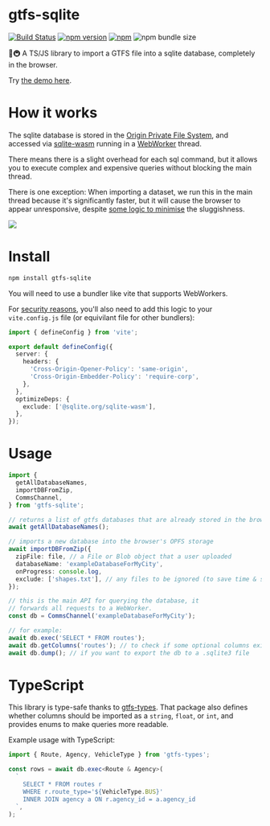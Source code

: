 # gtfs-sqlite

[![Build Status](https://github.com/k-yle/gtfs-sqlite/workflows/Build%20and%20Test/badge.svg)](https://github.com/k-yle/gtfs-sqlite/actions)
[![npm version](https://badge.fury.io/js/gtfs-sqlite.svg)](https://badge.fury.io/js/gtfs-sqlite)
[![npm](https://img.shields.io/npm/dt/gtfs-sqlite.svg)](https://www.npmjs.com/package/gtfs-sqlite)
![npm bundle size](https://img.shields.io/bundlephobia/minzip/gtfs-sqlite)

🚌🚇 A TS/JS library to import a GTFS file into a sqlite database, completely in the browser.

Try [the demo here](https://kyle.kiwi/gtfs-sqlite).

# How it works

The sqlite database is stored in the [Origin Private File System](https://developer.mozilla.org/en-US/docs/Web/API/File_System_API/Origin_private_file_system), and accessed via [sqlite-wasm](https://github.com/sqlite/sqlite-wasm) running in a [WebWorker](https://developer.mozilla.org/en-US/docs/Web/API/Web_Workers_API) thread.

There means there is a slight overhead for each sql command, but it allows you to execute complex and expensive queries without blocking the main thread.

There is one exception: When importing a dataset, we run this in the main thread because it's significantly faster, but it will cause the browser to appear unresponsive, despite [some logic to minimise](https://developer.mozilla.org/en-US/docs/Web/API/Scheduler/yield) the sluggishness.

![](https://github.com/user-attachments/assets/bdf49655-66cd-4ddb-a87b-320b83d36acc)

<!--
github can't natively render this some mermaid diagrams 🥲
source code:

```mermaid
zenuml
    title gtfs-sqlite
    @Actor User
    MainThread #fee
    @Database <<DB>> InMemory #aee
    @Database <<DB>> OPFS #aee
    WebWorker #fee

    @Starter(User)
    // Case 1
    MainThread.importDatabase(zipFile) {
        csvFiles = WebWorker.unzip(zipFile);
        json = csvToJson(csvFiles);
        // this blocks the main thread, but it's
        // still more efficient than sending 10
        // million rows to a worker thread because
        // `window.postMessage` has a noticeable
        // overhead.
        sqliteDump = InMemory.import(json);

        OPFS.sendBuffer(sqliteDump)
    }

    // Case 2
    result = MainThread.queryDatabase(query) {
        result = WebWorker.exec(query) {
            result = OPFS.exec(query);
        }
    }
```
--->

# Install

```sh
npm install gtfs-sqlite
```

You will need to use a bundler like vite that supports WebWorkers.

For [security reasons](https://developer.mozilla.org/en-US/docs/Web/JavaScript/Reference/Global_Objects/SharedArrayBuffer#security_requirements), you'll also need to add this logic to your `vite.config.js` file (or equivilant file for other bundlers):

```ts
import { defineConfig } from 'vite';

export default defineConfig({
  server: {
    headers: {
      'Cross-Origin-Opener-Policy': 'same-origin',
      'Cross-Origin-Embedder-Policy': 'require-corp',
    },
  },
  optimizeDeps: {
    exclude: ['@sqlite.org/sqlite-wasm'],
  },
});
```

# Usage

```ts
import {
  getAllDatabaseNames,
  importDBFromZip,
  CommsChannel,
} from 'gtfs-sqlite';

// returns a list of gtfs databases that are already stored in the browser's OPFS
await getAllDatabaseNames();

// imports a new database into the browser's OPFS storage
await importDBFromZip({
  zipFile: file, // a File or Blob object that a user uploaded
  databaseName: 'exampleDatabaseForMyCity',
  onProgress: console.log,
  exclude: ['shapes.txt'], // any files to be ignored (to save time & space)
});

// this is the main API for querying the database, it
// forwards all requests to a WebWorker.
const db = CommsChannel('exampleDatabaseForMyCity');

// for example:
await db.exec('SELECT * FROM routes');
await db.getColumns('routes'); // to check if some optional columns exist for this city
await db.dump(); // if you want to export the db to a .sqlite3 file
```

# TypeScript

This library is type-safe thanks to [gtfs-types](https://npm.im/gtfs-types). That package also defines whether columns should be imported as a `string`, `float`, or `int`, and provides enums to make queries more readable.

Example usage with TypeScript:

```ts
import { Route, Agency, VehicleType } from 'gtfs-types';

const rows = await db.exec<Route & Agency>(
  `
    SELECT * FROM routes r
    WHERE r.route_type='${VehicleType.BUS}'
    INNER JOIN agency a ON r.agency_id = a.agency_id
  `,
);
```

